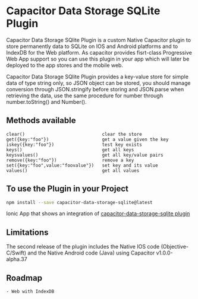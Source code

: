 # Capacitor Data Storage SQLite Plugin
Capacitor Data Storage SQlite  Plugin is a custom Native Capacitor plugin to store permanently data to SQLite on IOS and Android platforms and to IndexDB for the Web platform.
As capacitor provides fisrt-class Progressive Web App support so you can use this plugin in your app which will later be deployed to the app stores and the mobile web.

Capacitor Data Storage SQlite Plugin provides a key-value store for simple data of type string only, so JSON object can be stored, you should manage conversion through JSON.stringify before storing and JSON.parse when retrieving the data, use the same procedure for number through number.toString() and Number().

## Methods available

    clear()                             clear the store
    get({key:"foo"})                    get a value given the key           
    iskey({key:"foo"})                  test key exists
    keys()                              get all keys
    keysvalues()                        get all key/value pairs
    remove({key:"foo"})                 remove a key
    set({key:"foo",value:"foovalue"})   set key and its value
    values()                            get all values

## To use the Plugin in your Project
```bash
npm install --save capacitor-data-storage-sqlite@latest
```

Ionic App that shows an integration of [capacitor-data-storage-sqlite plugin](https://github.com/jepiqueau/ionic-capacitor-data-storage-sqlite)

## Limitations
The second release of the plugin includes the Native IOS code (Objective-C/Swift)  and the Native Android code (Java) using Capacitor v1.0.0-alpha.37

## Roadmap
    - Web with IndexDB

